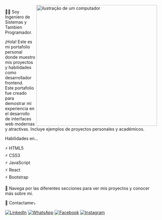 <img src="https://raw.githubusercontent.com/MicaelliMedeiros/micaellimedeiros/master/image/computer-illustration.png" alt="ilustração de um computador" min-width="400px" max-width="400px" width="400px" align="right">

👩‍💻 Soy Ingeniero de Sistemas y Tambien Programador.

<p align="left"> 
  ¡Hola! Este es mi portafolio personal donde muestro mis proyectos y habilidades como desarrollador frontend.<br>
  Este portafolio fue creado para demostrar mi experiencia en el desarrollo de interfaces web modernas y atractivas. Incluye ejemplos de proyectos personales y académicos.
</p>

Habilidades en...

<p align="left">
⚡️ HTML5<br>  
 ⚡️ CSS3<br> 
 ⚡️ JavaScript<br> 
  ⚡️ React<br>
  ⚡️ Bootstrap
</p>

<p align="left">
  💼 Navega por las diferentes secciones para ver mis proyectos y conocer más sobre mí.
</p>

<p align="left">
  💌 Contactame⤵️
</p>

<p align="left">
  
  <a href="https://www.linkedin.com/in/juan-jose-carrasco-%C3%A1lvarez-64a88a20a?utm_source=share&utm_campaign=share_via&utm_content=profile&utm_medium=android_app" title="LinkedIn">
  <img src="https://img.shields.io/badge/-Linkedin-0e76a8?style=flat-square&logo=Linkedin&logoColor=white&link=LINK-DO-SEU-LINKEDIN" alt="LinkedIn"/></a>
 
  <a href="https://wa.me/+584245570542" title="WhatsApp">  
  <img src="https://img.shields.io/badge/-WhatsApp-25d366?style=flat-square&labelColor=25d366&logo=whatsapp&logoColor=white&link=https://wa.me/+584245570542" alt="WhatsApp"/></a>
  
  <a href="https://www.facebook.com/share/1XNqaaAA8F/" title="Facebook">
  <img src="https://img.shields.io/badge/-Facebook-3b5998?style=flat-square&labelColor=3b5998&logo=facebook&logoColor=white&link=LINK-DO-SEU-FACEBOOK" alt="Facebook"/></a>
  
  <a href="https://www.instagram.com/juan.carrasco1?igsh=NmxzNDM2ZHpuZXBm" title="Instagram">
  <img src="https://img.shields.io/badge/-Instagram-DF0174?style=flat-square&labelColor=DF0174&logo=instagram&logoColor=white&link=LINK-DO-SEU-INSTAGRAM" alt="Instagram"/></a>
  
</p>

